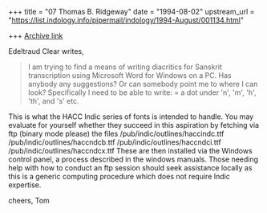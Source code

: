 +++
title = "07 Thomas B. Ridgeway"
date = "1994-08-02"
upstream_url = "https://list.indology.info/pipermail/indology/1994-August/001134.html"

+++
[Archive link](https://list.indology.info/pipermail/indology/1994-August/001134.html)

Edeltraud Clear writes,
> I am trying to find a means of writing diacritics for Sanskrit
> transcription using Microsoft Word for Windows on a PC.
> Has anybody any suggestions? Or can somebody point me to where
> I can look?
> Specifically I need to be able to write:
>   = a dot under 'n', 'm', 'h', 'th', and 's'
   etc.

This is what the HACC Indic series of fonts is intended to handle.
You may evaluate for yourself whether they succeed in this aspiration by
fetching via ftp (binary mode please) the files
/pub/indic/outlines/haccindc.ttf
/pub/indic/outlines/haccndcb.ttf
/pub/indic/outlines/haccndci.ttf
/pub/indic/outlines/haccndcx.ttf
These are then installed via the Windows control panel, a process described
in the windows manuals.  Those needing help with how to conduct an ftp 
session should seek assistance locally as this is a generic computing
procedure which does not require Indic expertise.

cheers,
Tom





